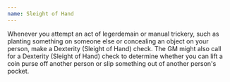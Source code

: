 ```yaml
---
name: Sleight of Hand
---
```

Whenever you attempt an act of legerdemain or manual trickery, such as planting something on someone 
else or concealing an object on your person, make a Dexterity (Sleight of Hand) check. The GM might 
also call for a Dexterity (Sleight of Hand) check to determine whether you can lift a coin purse off 
another person or slip something out of another person's pocket.